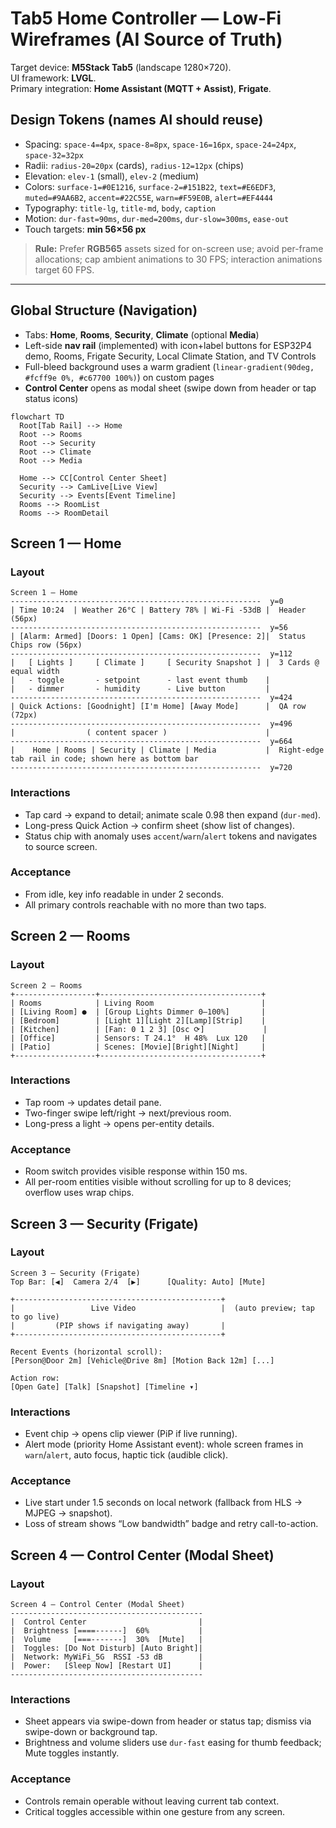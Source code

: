 # Tab5 Home Controller — Low-Fi Wireframes (AI Source of Truth)

Target device: **M5Stack Tab5** (landscape 1280×720).  
UI framework: **LVGL**.  
Primary integration: **Home Assistant (MQTT + Assist)**, **Frigate**.

## Design Tokens (names AI should reuse)
- Spacing: `space-4=4px`, `space-8=8px`, `space-16=16px`, `space-24=24px`, `space-32=32px`
- Radii: `radius-20=20px` (cards), `radius-12=12px` (chips)
- Elevation: `elev-1` (small), `elev-2` (medium)
- Colors: `surface-1=#0E1216`, `surface-2=#151B22`, `text=#E6EDF3`, `muted=#9AA6B2`, `accent=#22C55E`, `warn=#F59E0B`, `alert=#EF4444`
- Typography: `title-lg`, `title-md`, `body`, `caption`
- Motion: `dur-fast=90ms`, `dur-med=200ms`, `dur-slow=300ms`, `ease-out`
- Touch targets: **min 56×56 px**

> **Rule:** Prefer **RGB565** assets sized for on-screen use; avoid per-frame allocations; cap ambient animations to 30 FPS; interaction animations target 60 FPS.

---

## Global Structure (Navigation)
- Tabs: **Home**, **Rooms**, **Security**, **Climate** (optional **Media**)
- Left-side **nav rail** (implemented) with icon+label buttons for ESP32P4 demo, Rooms, Frigate Security, Local Climate Station, and TV Controls
- Full-bleed background uses a warm gradient (`linear-gradient(90deg, #fcff9e 0%, #c67700 100%)`) on custom pages
- **Control Center** opens as modal sheet (swipe down from header or tap status icons)

```mermaid
flowchart TD
  Root[Tab Rail] --> Home
  Root --> Rooms
  Root --> Security
  Root --> Climate
  Root --> Media

  Home --> CC[Control Center Sheet]
  Security --> CamLive[Live View]
  Security --> Events[Event Timeline]
  Rooms --> RoomList
  Rooms --> RoomDetail
```

## Screen 1 — Home

### Layout

```
Screen 1 — Home
--------------------------------------------------------  y=0
| Time 10:24  | Weather 26°C | Battery 78% | Wi-Fi -53dB |  Header (56px)
--------------------------------------------------------  y=56
| [Alarm: Armed] [Doors: 1 Open] [Cams: OK] [Presence: 2]|  Status Chips row (56px)
--------------------------------------------------------  y=112
|   [ Lights ]     [ Climate ]     [ Security Snapshot ] |  3 Cards @ equal width
|   - toggle       - setpoint      - last event thumb    |
|   - dimmer       - humidity      - Live button         |
--------------------------------------------------------  y=424
| Quick Actions: [Goodnight] [I'm Home] [Away Mode]      |  QA row (72px)
--------------------------------------------------------  y=496
|                ( content spacer )                      |
--------------------------------------------------------  y=664
|    Home | Rooms | Security | Climate | Media           |  Right-edge tab rail in code; shown here as bottom bar
--------------------------------------------------------  y=720
```

### Interactions

- Tap card → expand to detail; animate scale 0.98 then expand (`dur-med`).
- Long-press Quick Action → confirm sheet (show list of changes).
- Status chip with anomaly uses `accent`/`warn`/`alert` tokens and navigates to source screen.

### Acceptance

- From idle, key info readable in under 2 seconds.
- All primary controls reachable with no more than two taps.

## Screen 2 — Rooms

### Layout

```
Screen 2 — Rooms
+------------------+------------------------------------+
| Rooms            | Living Room                        |
| [Living Room] ●  | [Group Lights Dimmer 0—100%]       |
| [Bedroom]        | [Light 1][Light 2][Lamp][Strip]    |
| [Kitchen]        | [Fan: 0 1 2 3] [Osc ⟳]             |
| [Office]         | Sensors: T 24.1°  H 48%  Lux 120   |
| [Patio]          | Scenes: [Movie][Bright][Night]     |
+------------------+------------------------------------+
```

### Interactions

- Tap room → updates detail pane.
- Two-finger swipe left/right → next/previous room.
- Long-press a light → opens per-entity details.

### Acceptance

- Room switch provides visible response within 150 ms.
- All per-room entities visible without scrolling for up to 8 devices; overflow uses wrap chips.

## Screen 3 — Security (Frigate)

### Layout

```
Screen 3 — Security (Frigate)
Top Bar: [◀]  Camera 2/4  [▶]      [Quality: Auto] [Mute]

+----------------------------------------------+
|                 Live Video                   |  (auto preview; tap to go live)
|         (PIP shows if navigating away)       |
+----------------------------------------------+

Recent Events (horizontal scroll):
[Person@Door 2m] [Vehicle@Drive 8m] [Motion Back 12m] [...]

Action row:
[Open Gate] [Talk] [Snapshot] [Timeline ▾]
```

### Interactions

- Event chip → opens clip viewer (PiP if live running).
- Alert mode (priority Home Assistant event): whole screen frames in `warn`/`alert`, auto focus, haptic tick (audible click).

### Acceptance

- Live start under 1.5 seconds on local network (fallback from HLS → MJPEG → snapshot).
- Loss of stream shows “Low bandwidth” badge and retry call-to-action.

## Screen 4 — Control Center (Modal Sheet)

### Layout

```
Screen 4 — Control Center (Modal Sheet)
-------------------------------------------
|  Control Center                         |
|  Brightness [====------]  60%           |
|  Volume     [===-------]  30%  [Mute]   |
|  Toggles: [Do Not Disturb] [Auto Bright]|
|  Network: MyWiFi_5G  RSSI -53 dB        |
|  Power:   [Sleep Now] [Restart UI]      |
-------------------------------------------
```

### Interactions

- Sheet appears via swipe-down from header or status tap; dismiss via swipe-down or background tap.
- Brightness and volume sliders use `dur-fast` easing for thumb feedback; Mute toggles instantly.

### Acceptance

- Controls remain operable without leaving current tab context.
- Critical toggles accessible within one gesture from any screen.

